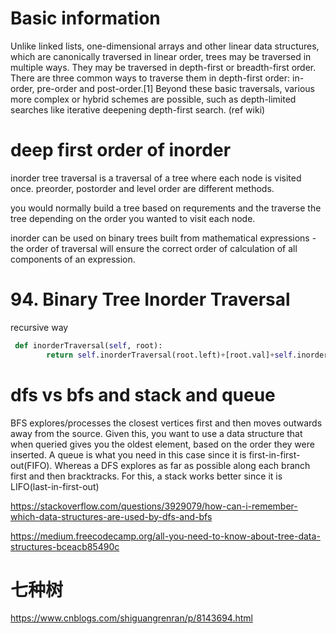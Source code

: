 # Basic information
Unlike linked lists, one-dimensional arrays and other linear data structures, which are canonically traversed in linear order, trees may be traversed in multiple ways. They may be traversed in depth-first or breadth-first order. There are three common ways to traverse them in depth-first order: in-order, pre-order and post-order.[1] Beyond these basic traversals, various more complex or hybrid schemes are possible, such as depth-limited searches like iterative deepening depth-first search.
(ref wiki)



# deep first order of inorder 
inorder tree traversal is a traversal of a tree where each node is visited once. preorder, postorder and level order are different methods.

you would normally build a tree based on requrements and the traverse the tree depending on the order you wanted to visit each node.

inorder can be used on binary trees built from mathematical expressions - the order of traversal will ensure the correct order of calculation of all components of an expression.



# 94. Binary Tree Inorder Traversal


recursive way
``` python
 def inorderTraversal(self, root):
        return self.inorderTraversal(root.left)+[root.val]+self.inorderTraversal(root.right) if root else []
```


# dfs vs bfs and stack and queue 


BFS explores/processes the closest vertices first and then moves outwards away from the source. Given this, you want to use a data structure that when queried gives you the oldest element, based on the order they were inserted. A queue is what you need in this case since it is first-in-first-out(FIFO). Whereas a DFS explores as far as possible along each branch first and then bracktracks. For this, a stack works better since it is LIFO(last-in-first-out)



https://stackoverflow.com/questions/3929079/how-can-i-remember-which-data-structures-are-used-by-dfs-and-bfs

https://medium.freecodecamp.org/all-you-need-to-know-about-tree-data-structures-bceacb85490c

# 七种树
https://www.cnblogs.com/shiguangrenran/p/8143694.html

